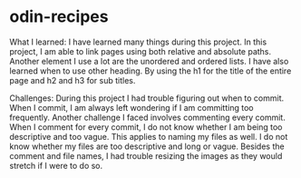 # odin-recipes
What I learned:
I have learned many things during this project. In this project, I am able to link pages using both relative and absolute paths. Another element I use a lot are the unordered and ordered lists. I have also learned when to use other heading. By using the h1 for the title of the entire page and h2 and h3 for sub titles.

Challenges:
During this project I had trouble figuring out when to commit. When I commit, I am always left wondering if I am committing too frequently. Another challenge I faced involves commenting every commit. When I comment for every commit, I do not know whether I am being too descriptive and too vague. This applies to naming my files as well. I do not know whether my files are too descriptive and long or vague. Besides the comment and file names, I had trouble resizing the images as they would stretch if I were to do so. 